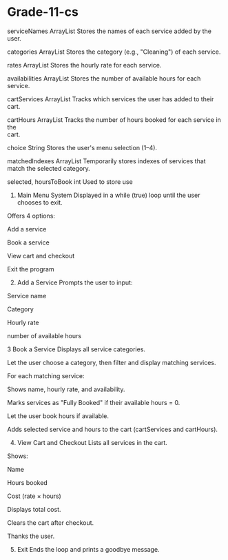 # Grade-11-cs

serviceNames	  ArrayList<String>	Stores the names of each service added by the user.

categories	ArrayList<String>	Stores the category (e.g., "Cleaning") of each service.

rates	ArrayList<Double>	Stores the hourly rate for each service.

availabilities	ArrayList<Integer>	Stores the number of available hours for each service.

cartServices	ArrayList<String>	Tracks which services the user has added to their cart.

cartHours	ArrayList<Integer>	Tracks the number of hours booked for each service in the    
                                                           cart.

choice	String	Stores the user's menu selection (1–4).

matchedIndexes	ArrayList<Integer>	Temporarily stores indexes of services that match the selected category.

selected, hoursToBook	int	Used to store use


1. Main Menu System
Displayed in a while (true) loop until the user chooses to exit.

Offers 4 options:

Add a service

Book a service

View cart and checkout

Exit the program


2. Add a Service
Prompts the user to input:

Service name

Category

Hourly rate

number of available hours


3 Book a Service
Displays all service categories.

Let the user choose a category, then filter and display matching services.

For each matching service:

Shows name, hourly rate, and availability.

Marks services as "Fully Booked" if their available hours = 0.

Let the user book hours if available.

Adds selected service and hours to the cart (cartServices and cartHours).


4. View Cart and Checkout
Lists all services in the cart.

Shows:

Name

Hours booked

Cost (rate × hours)

Displays total cost.

Clears the cart after checkout.

Thanks the user.


5. Exit
Ends the loop and prints a goodbye message.
